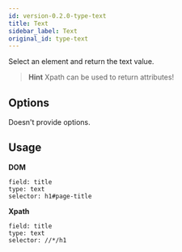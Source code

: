 ```yaml
---
id: version-0.2.0-type-text
title: Text
sidebar_label: Text
original_id: type-text
---
```


Select an element and return the text value.

> **Hint** Xpath can be used to return attributes!

## Options

Doesn't provide options.

## Usage

**DOM**

```
field: title
type: text
selector: h1#page-title
```

**Xpath**

```
field: title
type: text
selector: //*/h1
```
